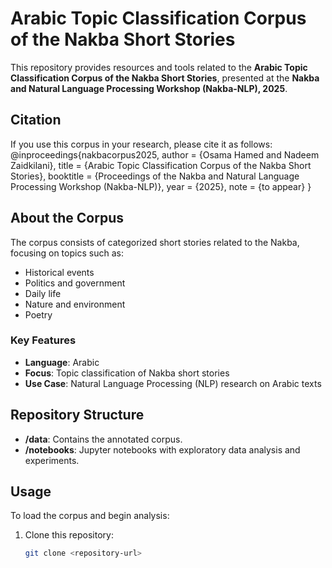 # Arabic Topic Classification Corpus of the Nakba Short Stories

This repository provides resources and tools related to the **Arabic Topic Classification Corpus of the Nakba Short Stories**, presented at the **Nakba and Natural Language Processing Workshop (Nakba-NLP), 2025**.

## Citation

If you use this corpus in your research, please cite it as follows:
@inproceedings{nakbacorpus2025,
  author    = {Osama Hamed and Nadeem Zaidkilani},
  title     = {Arabic Topic Classification Corpus of the Nakba Short Stories},
  booktitle = {Proceedings of the Nakba and Natural Language Processing Workshop (Nakba-NLP)},
  year      = {2025},
  note      = {to appear}
}


## About the Corpus

The corpus consists of categorized short stories related to the Nakba, focusing on topics such as:
- Historical events
- Politics and government
- Daily life
- Nature and environment
- Poetry

### Key Features
- **Language**: Arabic
- **Focus**: Topic classification of Nakba short stories
- **Use Case**: Natural Language Processing (NLP) research on Arabic texts

## Repository Structure

- **/data**: Contains the annotated corpus.
- **/notebooks**: Jupyter notebooks with exploratory data analysis and experiments.

## Usage

To load the corpus and begin analysis:
1. Clone this repository:  
   ```bash
   git clone <repository-url>
